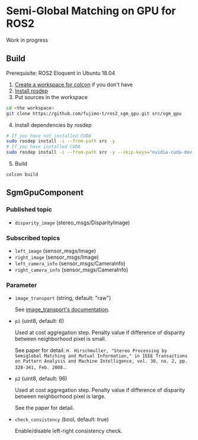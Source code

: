 # Semi-Global Matching on GPU for ROS2

Work in progress

## Build

Prerequisite: ROS2 Eloquent in Ubuntu 18.04

1. [Create a workspace for colcon](https://index.ros.org/doc/ros2/Tutorials/Workspace/Creating-A-Workspace/) if you don't have
2. [Install rosdep](http://wiki.ros.org/rosdep#Installing_rosdep)
3. Put sources in the workspace

  ```bash
  cd <the workspace>
  git clone https://github.com/fujimo-t/ros2_sgm_gpu.git src/sgm_gpu
  ```

4. Install dependencies by rosdep

  ```bash
  # If you have not installed CUDA
  sudo rosdep install -i --from-path src -y
  # If you have installed CUDA
  sudo rosdep install -i --from-path src -y --skip-keys="nvidia-cuda-dev nvidia-cuda"
  ```

5. Build
  ```
  colcon build
  ```

## SgmGpuComponent

### Published topic

* `disparity_image` (stereo_msgs/DisparityImage)

### Subscribed topics

* `left_image` (sensor_msgs/Image)
* `right_image` (sensor_msgs/Image)
* `left_camera_info` (sensor_msgs/CameraInfo)
* `right_camera_info` (sensor_msgs/CameraInfo)

### Parameter

* `image_transport` (string, default: "raw")

  See [image_transport's documentation](https://wiki.ros.org/image_transport).

* `p1` (uint8, default: 6)

  Used at cost aggregation step. 
  Penalty value if difference of disparity between neighborhood pixel is small. 
  
  See paper for detail: `H. Hirschmuller, "Stereo Processing by Semiglobal Matching and Mutual Information," in IEEE Transactions on Pattern Analysis and Machine Intelligence, vol. 30, no. 2, pp. 328-341, Feb. 2008.`.

* `p2` (uint8, default: 96)

  Used at cost aggregation step. 
  Penalty value if difference of disparity between neighborhood pixel is large. 
  
  See the paper for detail.

* `check_consistency` (bool, default: true)

  Enable/disable left-right consistency check.
